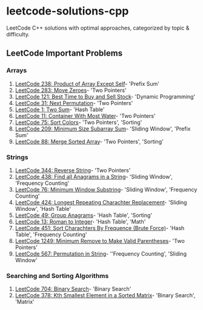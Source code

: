 # leetcode-solutions-cpp
LeetCode C++ solutions with optimal approaches, categorized by topic &amp; difficulty.

## LeetCode Important Problems
### Arrays
1. [LeetCode 238: Product of Array Except Self](./arrays/medium/0238_product_except_self_prefix_suffix.cpp)- 'Prefix Sum'
2. [LeetCode 283: Move Zeroes](./arrays/easy/0283_move_zeroes.cpp)- 'Two Pointers'
3. [LeetCode 121: Best Time to Buy and Sell Stock](./arrays/easy/0121_best_time_to_buy_and_sell_stock.cpp)- 'Dynamic Programming'
4. [LeetCode 31: Next Permutation](./arrays/medium/0031_next_permutation.cpp)- 'Two Pointers'
5. [LeetCode 1: Two Sum](./arrays/easy/0001_two_sum.cpp)- 'Hash Table'
6. [LeetCode 11: Container With Most Water](./arrays/medium/0011_container_with_most_water.cpp)- 'Two Pointers'
7. [LeetCode 75: Sort Colors](./arrays/medium/0075_sort_colors.cpp)- 'Two Pointers', 'Sorting'
8. [LeetCode 209: Minimum Size Subarray Sum](./arrays/medium/0209_minimum_size_subarray_sum.cpp)- 'Sliding Window', 'Prefix Sum'
9. [LeetCode 88: Merge Sorted Array](./arrays/easy/0088_merge_sorted_array.cpp)- 'Two Pointers', 'Sorting'

### Strings
1. [LeetCode 344: Reverse String](./strings/easy/0344_reverse_string.cpp)- 'Two Pointers'
2. [LeetCode 438: Find all Anagrams in a String](./strings/medium/0438_find_all_anagrams_in_a_string.cpp)- 'Sliding Window', 'Frequency Counting'
3. [LeetCode 76: Minimum Window Substring](./strings/hard/0076_minimum_window_substring.cpp)- 'Sliding Window', 'Frequency Counting'
4. [LeetCode 424: Longest Repeating Charachter Replacement](./strings/medium/0424_longest_repeating_character_replacement.cpp)- 'Sliding Window', 'Hash Table'
5. [LeetCode 49: Group Anagrams](./strings/medium/0049_group_anagrams.cpp)- 'Hash Table', 'Sorting'
6. [LeetCode 13: Roman to Integer](./strings/easy/0013_roman_to_integer.cpp)- 'Hash Table', 'Math'
7. [LeetCode 451: Sort Charachters By Frequence (Brute Force)](./hashmap/medium/0451_sort_characters_by_frequency_brute_force.cpp)- 'Hash Table', 'Frequency Counting'
8. [LeetCode 1249: Minimum Remove to Make Valid Parentheses](./strings/medium/1249_minimum_remove_to_make_valid_parentheses.cpp)- 'Two Pointers'
9. [LeetCode 567: Permutation in String](./strings/medium/0567_permutation_in_string.cpp)- ''Frequency Counting', 'Sliding Window'

### Searching and Sorting Algorithms
1. [LeetCode 704: Binary Search](./binary_search/0704_binary_search.cpp)- 'Binary Search'
2. [LeetCode 378: Kth Smallest Element in a Sorted Matrix](./binary_search/0378_kth_smallest_element_in_sorted_matrix.cpp)- 'Binary Search', 'Matrix'
